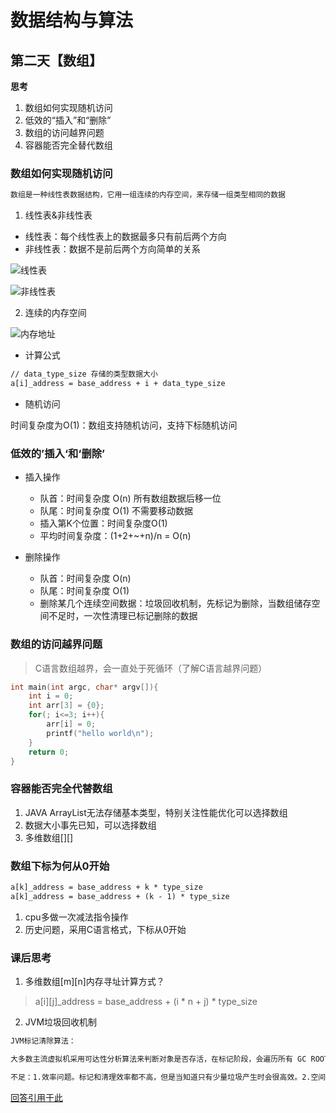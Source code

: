 # 数据结构与算法

## 第二天【数组】

**思考**

1. 数组如何实现随机访问
2. 低效的“插入”和“删除”
3. 数组的访问越界问题
4. 容器能否完全替代数组

### 数组如何实现随机访问

```txt
数组是一种线性表数据结构，它用一组连续的内存空间，来存储一组类型相同的数据
```

1. 线性表&非线性表

- 线性表：每个线性表上的数据最多只有前后两个方向
- 非线性表：数据不是前后两个方向简单的关系

![线性表](https://imgkr.cn-bj.ufileos.com/3ba38c47-160e-4ce2-8d49-ada0f44c03d8.png)

![非线性表](https://imgkr.cn-bj.ufileos.com/71f22563-ae13-4f0a-ae89-394cba5b1cf1.png)

2. 连续的内存空间

![内存地址](https://imgkr.cn-bj.ufileos.com/42506c2b-977e-42a9-b170-b0eacb758e96.png)

- 计算公式

```txt
// data_type_size 存储的类型数据大小
a[i]_address = base_address + i + data_type_size
```

- 随机访问

时间复杂度为O(1)：数组支持随机访问，支持下标随机访问

### 低效的’插入‘和‘删除’

- 插入操作

  - 队首：时间复杂度 O(n) 所有数组数据后移一位
  - 队尾：时间复杂度 O(1) 不需要移动数据
  - 插入第K个位置：时间复杂度O(1)
  - 平均时间复杂度：(1+2+~+n)/n = O(n)

- 删除操作

  - 队首：时间复杂度 O(n)
  - 队尾：时间复杂度 O(1)
  - 删除某几个连续空间数据：垃圾回收机制，先标记为删除，当数组储存空间不足时，一次性清理已标记删除的数据
  
### 数组的访问越界问题

> C语言数组越界，会一直处于死循环（了解C语言越界问题）

```C
int main(int argc, char* argv[]){
    int i = 0;
    int arr[3] = {0};
    for(; i<=3; i++){
        arr[i] = 0;
        printf("hello world\n");
    }
    return 0;
}
```

### 容器能否完全代替数组

1. JAVA ArrayList无法存储基本类型，特别关注性能优化可以选择数组
2. 数据大小事先已知，可以选择数组
3. 多维数组[][]

### 数组下标为何从0开始

```txt
a[k]_address = base_address + k * type_size
a[k]_address = base_address + (k - 1) * type_size
```

1. cpu多做一次减法指令操作
2. 历史问题，采用C语言格式，下标从0开始

### 课后思考

1. 多维数组[m][n]内存寻址计算方式？

> a[i][j]_address = base_address + (i * n + j) * type_size

2. JVM垃圾回收机制
 
```txt
JVM标记清除算法：

大多数主流虚拟机采用可达性分析算法来判断对象是否存活，在标记阶段，会遍历所有 GC ROOTS，将所有 GC ROOTS 可达的对象标记为存活。只有当标记工作完成后，清理工作才会开始。

不足：1.效率问题。标记和清理效率都不高，但是当知道只有少量垃圾产生时会很高效。2.空间问题。会产生不连续的内存空间碎片。
```

[回答引用于此](https://time.geekbang.org/column/article/40961)




